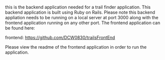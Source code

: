 this is the backend application needed for a trail finder application. This backend application is built using Ruby on Rails. 
Please note this backend appliation needs to be running on a local server at port 3000 along with the frontend application running on any other port. The frontend application can be found here:

frontend: https://github.com/DCW0830/trailsFrontEnd

Please view the readme of the frontend application in order to run the application.
